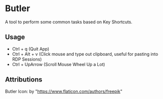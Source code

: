 # Butler

A tool to perform some common tasks based on Key Shortcuts.

## Usage

- Ctrl + q (Quit App)
- Ctrl + Alt + v (Click mouse and type out clipboard, useful for pasting into RDP Sessions)
- Ctrl + UpArrow (Scroll Mouse Wheel Up a Lot)

## Attributions

Butler Icon: by "https://www.flaticon.com/authors/freepik"

